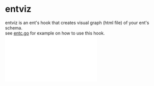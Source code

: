 # entviz
entviz is an ent's hook that creates visual graph (html file) of your ent's schema.  
see [entc.go](examples/ent/entc.go) for example on how to use this hook.  
![example output](examples/ent/schema-viz.html)